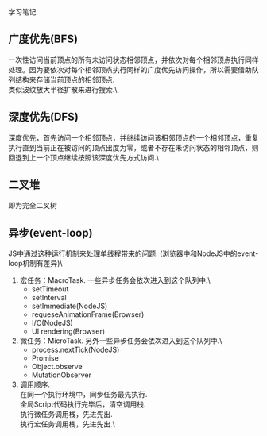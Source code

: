 学习笔记

## 广度优先(BFS)
一次性访问当前顶点的所有未访问状态相邻顶点，并依次对每个相邻顶点执行同样处理。因为要依次对每个相邻顶点执行同样的广度优先访问操作，所以需要借助队列结构来存储当前顶点的相邻顶点.\
类似波纹放大半径扩散来进行搜索.\

## 深度优先(DFS)
深度优先，首先访问一个相邻顶点，并继续访问该相邻顶点的一个相邻顶点，重复执行直到当前正在被访问的顶点出度为零，或者不存在未访问状态的相邻顶点，则回退到上一个顶点继续按照该深度优先方式访问.\

## 二叉堆
即为完全二叉树

## 异步(event-loop)
JS中通过这种运行机制来处理单线程带来的问题. (浏览器中和NodeJS中的event-loop机制有差异)\
1. 宏任务：MacroTask. 一些异步任务会依次进入到这个队列中.\
    - setTimeout
    - setInterval
    - setImmediate(NodeJS)
    - requeseAnimationFrame(Browser)
    - I/O(NodeJS)
    - UI rendering(Browser)
2. 微任务：MicroTask. 另外一些异步任务会依次进入到这个队列中.\
    - process.nextTick(NodeJS)
    - Promise
    - Object.observe
    - MutationObserver
3. 调用顺序.\
在同一个执行环境中，同步任务最先执行.\
全局Script代码执行完毕后，清空调用栈.\
执行微任务调用栈，先进先出.\
执行宏任务调用栈，先进先出.\


